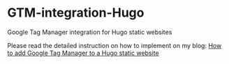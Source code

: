 # GTM-integration-Hugo
Google Tag Manager integration for Hugo static websites

Please read the detailed instruction on how to implement on my blog: [How to add Google Tag Manager to a Hugo static website](https:///martijnvanvreeden.nl/how-to-add-google-tag-manager-to-hugo-static-website/)
